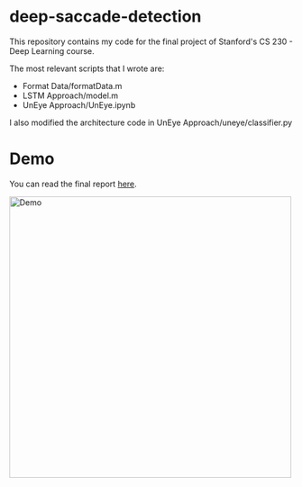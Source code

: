 # deep-saccade-detection
 
This repository contains my code for the final project of Stanford's CS 230 - Deep Learning course.

The most relevant scripts that I wrote are:

* Format Data/formatData.m
* LSTM Approach/model.m
* UnEye Approach/UnEye.ipynb

I also modified the architecture code in UnEye Approach/uneye/classifier.py

# Demo

You can read the final report [here](https://drive.google.com/file/d/1eR8q8ir9fFINJjbetTgrcePDctMtuYg0/view?usp=sharing).

<img src='https://i.imgur.com/BWpAJfY.png' width='500' alt='Demo'/>

